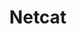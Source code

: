 ---
title: "Netcat"
description: "Versatile command-line utility for reading and writing data across network connections using TCP or UDP; widely used for network diagnostics, port scanning, file transfers, and penetration testing."
platforms: ["linux", "windows", "macos"]
categories: ["Network"]
tags: ["networking", "tcp", "udp", "port-scanning", "file-transfer", "command-line", "security"]
url: "https://en.wikipedia.org/wiki/Netcat"
---